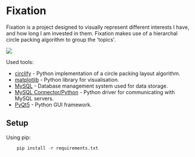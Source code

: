 # Fixation

Fixation is a project designed to visually represent different interests I have, and how long I am invested in them. Fixation makes use of a hierarchal circle packing algorithm to group the 'topics'.

![](https://github.com/decoheth/Fixation/static/Figure_1.png)

Used tools:
* [circlify](https://github.com/elmotec/circlify/) - Python implementation of a circle packing layout algorithm.
* [matplotlib](https://matplotlib.org) - Python library for visualisation.
* [MySQL](https://www.mysql.com/) - Database management system used for data storage.
* [MySQL Connector/Python](https://dev.mysql.com/doc/connector-python/en/) - Python driver for communicating with MySQL servers.
* [PyQt5](https://pypi.org/project/PyQt5/) - Python GUI framework.

## Setup

Using pip:

```python
    pip install -r requirements.txt
```